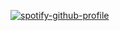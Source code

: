 
[![spotify-github-profile](https://spotify-github-profile.vercel.app/api/view?uid=d2yhq96derd1cm9b3lw87o90t&cover_image=true&theme=default)](https://github.com/kittinan/spotify-github-profile)
